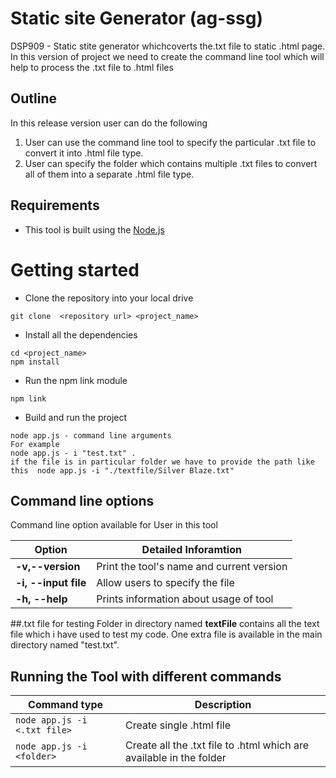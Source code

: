 # Static site Generator (ag-ssg)

DSP909 - Static stite generator whichcoverts the.txt file to static .html page. In this version of project we need to create the command line tool which will help to process the .txt file to .html files

## Outline

In this release version user can do the following

1. User can use the command line tool to specify the particular .txt file to convert it into .html file type.
2. User can specify the folder which contains multiple .txt files to convert all of them into a separate .html file type.

## Requirements

- This tool is built using the [Node.js](https://nodejs.org/en/)

# Getting started

- Clone the repository into your local drive

```
git clone  <repository url> <project_name>
```

- Install all the dependencies

```
cd <project_name>
npm install
```

- Run the npm link module

```
npm link
```

- Build and run the project

```
node app.js - command line arguments
For example
node app.js - i "test.txt" .
if the file is in particular folder we have to provide the path like this  node app.js -i "./textfile/Silver Blaze.txt"

```

## Command line options

Command line option available for User in this tool

| Option               | Detailed Inforamtion                      |
| -------------------- | ----------------------------------------- |
| **-v,--version**     | Print the tool's name and current version |
| **-i, --input file** | Allow users to specify the file           |
| **-h, --help**       | Prints information about usage of tool    |

##.txt file for testing
Folder in directory named **textFile** contains all the text file which i have used to test my code.
One extra file is available in the main directory named "test.txt".

## Running the Tool with different commands

| Command type                 | Description                                                         |
| ---------------------------- | ------------------------------------------------------------------- |
| `node app.js -i <.txt file>` | Create single .html file                                            |
| `node app.js -i <folder>`    | Create all the .txt file to .html which are available in the folder |
